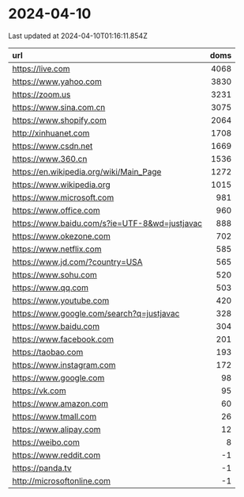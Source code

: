 # 2024-04-10

<!-- BEGIN -->
Last updated at 2024-04-10T01:16:11.854Z

url | doms
:- | -:
https://live.com | 4068
https://www.yahoo.com | 3830
https://zoom.us | 3231
https://www.sina.com.cn | 3075
https://www.shopify.com | 2064
http://xinhuanet.com | 1708
https://www.csdn.net | 1669
https://www.360.cn | 1536
https://en.wikipedia.org/wiki/Main_Page | 1272
https://www.wikipedia.org | 1015
https://www.microsoft.com | 981
https://www.office.com | 960
https://www.baidu.com/s?ie=UTF-8&wd=justjavac | 888
https://www.okezone.com | 702
https://www.netflix.com | 585
https://www.jd.com/?country=USA | 565
https://www.sohu.com | 520
https://www.qq.com | 503
https://www.youtube.com | 420
https://www.google.com/search?q=justjavac | 328
https://www.baidu.com | 304
https://www.facebook.com | 201
https://taobao.com | 193
https://www.instagram.com | 172
https://www.google.com | 98
https://vk.com | 95
https://www.amazon.com | 60
https://www.tmall.com | 26
https://www.alipay.com | 12
https://weibo.com | 8
https://www.reddit.com | -1
https://panda.tv | -1
http://microsoftonline.com | -1
<!-- END -->
